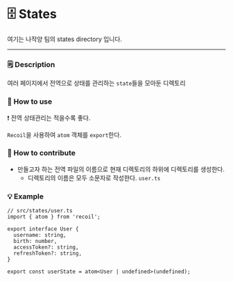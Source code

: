 # 🗄️ States
여기는 나작양 팀의 states directory 입니다.

---

### 🗒️ Description

여러 페이지에서 전역으로 상태를 관리하는 `state`들을 모아둔 디렉토리

### 🔎 How to use

❗ 전역 상태관리는 적을수록 좋다.

`Recoil`을 사용하여 `atom` 객체를 `export`한다.

### 🌱 How to contribute

- 만들고자 하는 전역 파일의 이름으로 현재 디렉토리의 하위에 디렉토리를 생성한다.
    - 디렉토리의 이름은 모두 소문자로 작성한다. `user.ts`

### 💡 Example

```tsx
// src/states/user.ts
import { atom } from 'recoil';

export interface User {
  username: string,
  birth: number,
  accessToken?: string,
  refreshToken?: string,
}

export const userState = atom<User | undefined>(undefined);
```
